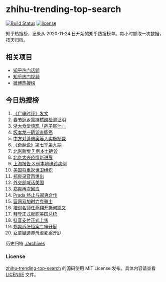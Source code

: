# zhihu-trending-top-search

[![Build Status](https://github.com/justjavac/zhihu-trending-top-search/workflows/ci/badge.svg?branch=main)](https://github.com/justjavac/zhihu-trending-top-search/actions)
[![license](https://img.shields.io/github/license/justjavac/zhihu-trending-top-search)](https://github.com/justjavac/zhihu-trending-top-search/blob/main/LICENSE)

知乎热搜榜，记录从 2020-11-24 日开始的知乎热搜榜单。每小时抓取一次数据，按天[归档](./archives)。

## 相关项目

- [知乎热门话题](https://github.com/justjavac/zhihu-trending-hot-questions)
- [知乎热门视频](https://github.com/justjavac/zhihu-trending-hot-video)
- [微博热搜榜](https://github.com/justjavac/weibo-trending-hot-search)

## 今日热搜榜

<!-- BEGIN -->
<!-- 最后更新时间 Thu Jan 21 2021 22:28:42 GMT+0800 (CST) -->
1. [《广电时评》发文](https://www.zhihu.com/search?q=广电封杀郑爽)
1. [春节返乡需持核酸检测证明](https://www.zhihu.com/search?q=春节返乡)
1. [浙大食堂惊现「耗子尾汁」](https://www.zhihu.com/search?q=浙大食堂)
1. [坂本龙一确诊直肠癌](https://www.zhihu.com/search?q=坂本龙一)
1. [中方对蓬佩奥等人实施制裁](https://www.zhihu.com/search?q=制裁蓬佩奥)
1. [《奇葩说》第七季第九期](https://www.zhihu.com/search?q=奇葩说)
1. [北京新增 7 例本土确诊](https://www.zhihu.com/search?q=大兴疫情)
1. [北京大兴疫情新进展](https://www.zhihu.com/search?q=大兴疫情)
1. [上海报告 3 例本地确诊病例](https://www.zhihu.com/search?q=上海新增)
1. [美国将重返世卫组织](https://www.zhihu.com/search?q=美国重返世卫组织)
1. [郑爽录音再爆出](https://www.zhihu.com/search?q=郑爽录音)
1. [外交部喊话美国](https://www.zhihu.com/search?q=德特里克堡)
1. [郑爽再次回应](https://www.zhihu.com/search?q=郑爽回应)
1. [Prada 终止与郑爽合作](https://www.zhihu.com/search?q=prada)
1. [篮网双加时力克骑士](https://www.zhihu.com/search?q=欧文)
1. [培训名师任燕翔开撕何凯文](https://www.zhihu.com/search?q=任燕翔何凯文)
1. [拜登正式就职美国总统](https://www.zhihu.com/search?q=拜登就职美国总统)
1. [抖音支付正式上线](https://www.zhihu.com/search?q=抖音支付)
1. [郑爽诉张恒案二审开庭](https://www.zhihu.com/search?q=郑爽起诉)
1. [女童疑遭养母虐死案开庭](https://www.zhihu.com/search?q=郑仁)
<!-- END -->

历史归档 [./archives](./archives)

### License

[zhihu-trending-top-search](https://github.com/justjavac/zhihu-trending-top-search) 的源码使用 MIT License 发布。具体内容请查看 [LICENSE](./LICENSE) 文件。
